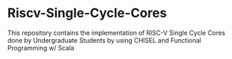 # Riscv-Single-Cycle-Cores
This repository contains the implementation of RISC-V Single Cycle Cores done by Undergraduate Students by using CHISEL and Functional Programming w/ Scala
